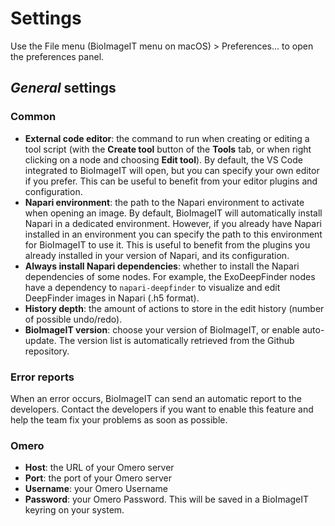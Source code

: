 # Settings

Use the File menu (BioImageIT menu on macOS) > Preferences... to open the preferences panel.

## *General* settings

### Common

- **External code editor**: the command to run when creating or editing a tool script (with the **Create tool** button of the **Tools** tab, or when right clicking on a node and choosing **Edit tool**). By default, the VS Code integrated to BioImageIT will open, but you can specify your own editor if you prefer. This can be useful to benefit from your editor plugins and configuration.
- **Napari environment**: the path to the Napari environment to activate when opening an image. By default, BioImageIT will automatically install Napari in a dedicated environment. However, if you already have Napari installed in an environment you can specify the path to this environment for BioImageIT to use it. This is useful to benefit from the plugins you already installed in your version of Napari, and its configuration.
- **Always install Napari dependencies**: whether to install the Napari dependencies of some nodes. For example, the ExoDeepFinder nodes have a dependency to `napari-deepfinder` to visualize and edit DeepFinder images in Napari (.h5 format).
- **History depth**: the amount of actions to store in the edit history (number of possible undo/redo).
- **BioImageIT version**: choose your version of BioImageIT, or enable auto-update. The version list is automatically retrieved from the Github repository.

### Error reports

When an error occurs, BioImageIT can send an automatic report to the developers. 
Contact the developers if you want to enable this feature and help the team fix your problems as soon as possible.

### Omero

- **Host**: the URL of your Omero server
- **Port**: the port of your Omero server
- **Username**: your Omero Username
- **Password**: your Omero Password. This will be saved in a BioImageIT keyring on your system.
